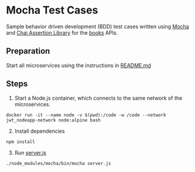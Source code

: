 # Mocha Test Cases
Sample behavior driven development (BDD) test cases written using [Mocha](https://mochajs.org) and [Chai Assertion Library](https://www.chaijs.com) for the [books](../books/books_mongodb.js) APIs.

## Preparation

Start all microservices using the instructions in [README.md](../README.md)

## Steps

1. Start a Node.js container, which connects to the same network of the microservices.
```
docker run -it --name node -v $(pwd):/code -w /code --network jwt_nodeapp-network node:alpine bash
```
2. Install dependencies 
```
npm install
```
3. Run [server.js](server.js)
```
./node_modules/mocha/bin/mocha server.js
```
